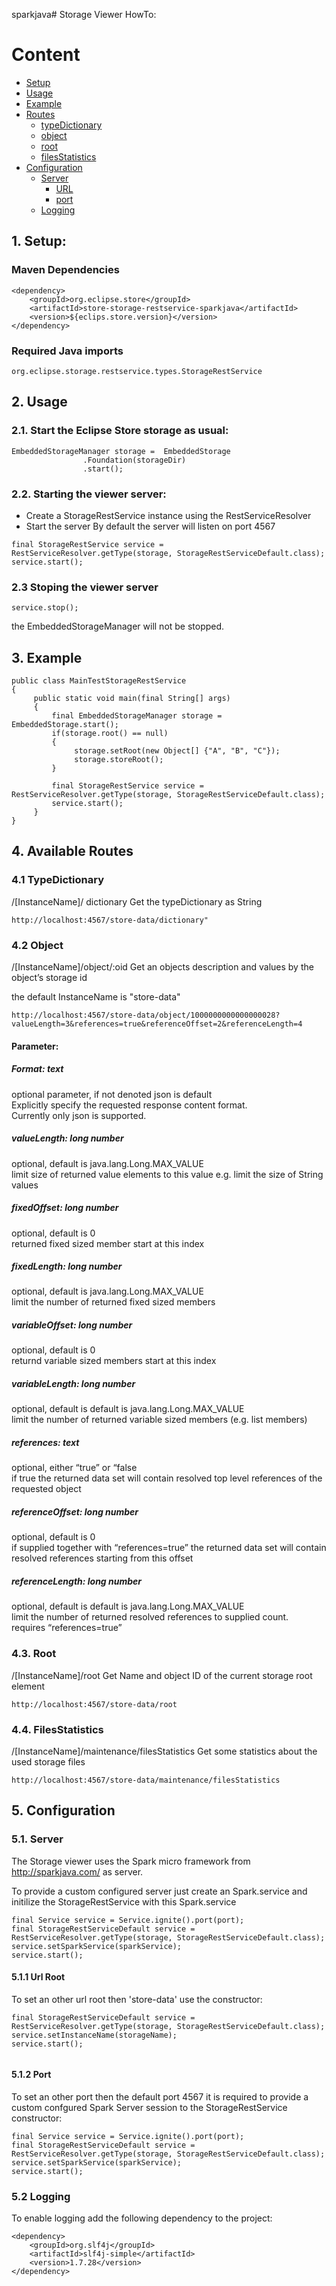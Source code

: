 sparkjava# Storage Viewer HowTo:

# Content
- [Setup](#1-setup)
- [Usage](#2-usage)
- [Example](#3-example)
- [Routes](#4-available-routes)
  - [typeDictionary](#4-1-typedictionary)
  - [object](#4-2-object)
  - [root](#4-3-root)
  - [filesStatistics](#4-4-filesstatistics)
- [Configuration](#5-configuration)
  - [Server](#5-1-server)
    - [URL](#5-1-1-url-root)
    - [port](#5-1-2-port)
  - [Logging](#5-2-logging)

## 1. Setup:

### Maven Dependencies
```
<dependency>
	<groupId>org.eclipse.store</groupId>
	<artifactId>store-storage-restservice-sparkjava</artifactId>
	<version>${eclips.store.version}</version>
</dependency>
```

### Required Java imports
``` 
org.eclipse.storage.restservice.types.StorageRestService
```

## 2. Usage

### 2.1.	Start the Eclipse Store storage as usual:
```
EmbeddedStorageManager storage =  EmbeddedStorage
				.Foundation(storageDir)
				.start();
```
### 2.2.	Starting the viewer server: 
- Create a StorageRestService instance using the RestServiceResolver
- Start the server
By default  the server will listen on port 4567

```
final StorageRestService service = RestServiceResolver.getType(storage, StorageRestServiceDefault.class);
service.start();
```

### 2.3    Stoping the viewer server
```
service.stop();
```
the EmbeddedStorageManager will not be stopped.

##	3.	Example
```
public class MainTestStorageRestService
{
     public static void main(final String[] args)
     {
         final EmbeddedStorageManager storage = EmbeddedStorage.start();
         if(storage.root() == null)
         {
              storage.setRoot(new Object[] {"A", "B", "C"});
              storage.storeRoot();
         }
         
         final StorageRestService service = RestServiceResolver.getType(storage, StorageRestServiceDefault.class);
         service.start();
     }         
}

```

##  4.	Available Routes

### 4.1 TypeDictionary
/[InstanceName]/ dictionary
Get the typeDictionary as String
```
http://localhost:4567/store-data/dictionary"
```

### 4.2 Object
/[InstanceName]/object/:oid
Get an objects description and values by the object’s storage id

the default InstanceName is "store-data"

```
http://localhost:4567/store-data/object/1000000000000000028?valueLength=3&references=true&referenceOffset=2&referenceLength=4
```

#### Parameter:
##### Format: text
optional parameter, if not denoted json is default\
Explicitly specify the requested response content format.\
Currently only json is supported.

##### valueLength: long number
optional, default is java.lang.Long.MAX_VALUE\
limit size of returned value elements to this value
e.g. limit the size of String values

##### fixedOffset: long number
optional, default is 0 \
returned fixed sized member start at this index

##### fixedLength: long number
optional, default is java.lang.Long.MAX_VALUE \
limit the number of returned fixed sized members

##### variableOffset: long number
optional, default is 0 \
returnd variable sized members start at this index

##### variableLength: long number
optional, default is default is java.lang.Long.MAX_VALUE \
limit the number of returned variable sized members (e.g. list members)

##### references: text
optional, either “true” or “false \
if true the returned data set will contain resolved top level references of the requested object

##### referenceOffset: long number
optional, default is 0 \
if supplied together with “references=true” the returned data set will contain resolved references starting from this offset

##### referenceLength: long number
optional, default is default is java.lang.Long.MAX_VALUE \
limit the number of returned resolved references to supplied count.\
requires “references=true”

### 4.3. Root 
/[InstanceName]/root
Get Name and object ID of the current storage root element
```
http://localhost:4567/store-data/root
```

### 4.4. FilesStatistics
/[InstanceName]/maintenance/filesStatistics
Get some statistics about the used storage files
```
http://localhost:4567/store-data/maintenance/filesStatistics
```

## 5. Configuration
### 5.1. Server
The Storage viewer uses the Spark micro framework from http://sparkjava.com/ as server.

To provide a custom configured server just create an Spark.service and initilize the StorageRestService with this Spark.service

```
final Service service = Service.ignite().port(port);
final StorageRestServiceDefault service = RestServiceResolver.getType(storage, StorageRestServiceDefault.class);
service.setSparkService(sparkService);
service.start();
```

#### 5.1.1 Url Root
To set an other url root then 'store-data' use the constructor:

```
final StorageRestServiceDefault service = RestServiceResolver.getType(storage, StorageRestServiceDefault.class);
service.setInstanceName(storageName);
service.start();
	
```

#### 5.1.2 Port
To set an other port then the default port 4567 it is required to provide a custom confgured Spark Server session to the StorageRestService constructor:

```
final Service service = Service.ignite().port(port);
final StorageRestServiceDefault service = RestServiceResolver.getType(storage, StorageRestServiceDefault.class);
service.setSparkService(sparkService);
service.start();

```

### 5.2 Logging
To enable logging add the following dependency to the project:
```
<dependency>
	<groupId>org.slf4j</groupId>
	<artifactId>slf4j-simple</artifactId>
	<version>1.7.28</version>
</dependency>
```


